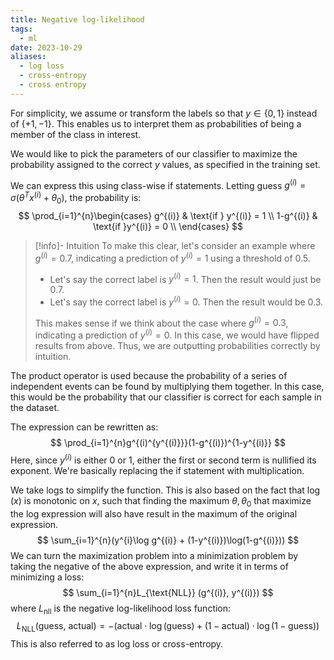 ```yaml
---
title: Negative log-likelihood
tags:
  - ml
date: 2023-10-29
aliases:
  - log loss
  - cross-entropy
  - cross entropy
---
```

For simplicity, we assume or transform the labels so that $y \in \{ 0, 1 \}$ instead of $\{ +1, -1 \}$. This enables us to interpret them as probabilities of being a member of the class in interest. 

We would like to pick the parameters of our classifier to maximize the probability assigned to the correct $y$ values, as specified in the training set.

We can express this using class-wise if statements. Letting guess $g^{(i)} = \sigma(\theta^{T}x^{(i)} + \theta_{0})$, the probability is:
$$
\prod_{i=1}^{n}\begin{cases}
g^{(i)} & \text{if } y^{(i)} = 1 \\
1-g^{(i)} & \text{if }y^{(i)} = 0 \\
\end{cases}
$$
>[!info]- Intuition
>To make this clear, let's consider an example where $g^{(i)} = 0.7$, indicating a prediction of $y^{(i)} = 1$ using a threshold of 0.5. 
>- Let's say the correct label is $y^{(i)} = 1$. Then the result would just be $0.7$.
>- Let's say the correct label is $y^{(i)}= 0$. Then the result would be $0.3$. 
>
>This makes sense if we think about the case where $g^{(i)} = 0.3$, indicating a prediction of $y^{(i)}=0$. In this case, we would have flipped results from above. Thus, we are outputting probabilities correctly by intuition. 

The product operator is used because the probability of a series of independent events can be found by multiplying them together. In this case, this would be the probability that our classifier is correct for each sample in the dataset.

The expression can be rewritten as:
$$
\prod_{i=1}^{n}g^{(i)^{y^{(i)}}}(1-g^{(i)})^{1-y^{(i)}}
$$
Here, since $y^{(i)}$ is either 0 or 1, either the first or second term is nullified its exponent. We're basically replacing the if statement with multiplication.

We take logs to simplify the function. This is also based on the fact that $\log(x)$ is monotonic on $x$, such that finding the maximum $\theta, \theta_{0}$ that maximize the log expression will also have result in the maximum of the original expression.
$$
\sum_{i=1}^{n}(y^{i}\log g^{(i)} + (1-y^{(i)})\log(1-g^{(i)}))
$$
We can turn the maximization problem into a minimization problem by taking the negative of the above expression, and write it in terms of minimizing a loss:
$$
\sum_{i=1}^{n}L_{\text{NLL}} (g^{(i)}, y^{(i)})
$$
where $L_{\text{nll}}$ is the negative log-likelihood loss function:
$$
L_{\text{NLL}}(\text{guess, actual}) = - (\text{actual} \cdot \log(\text{guess})+ (1-\text{actual})\cdot \log(1-\text{guess}))
$$
This is also referred to as log loss or cross-entropy.